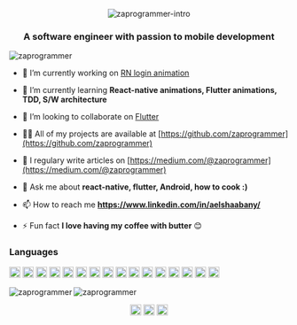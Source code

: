 <p align="center"> <img src="https://github.com/zaprogrammer/zaprogrammer/blob/master/intro.gif" alt="zaprogrammer-intro" /> </p>

<!-- <h1 align="center">Hi 👋, I'm Ahmed</h1> -->
<h3 align="center">A software engineer with passion to mobile development</h3>

<p align="left"> <img src="https://komarev.com/ghpvc/?username=zaprogrammer" alt="zaprogrammer" /> </p>

- 🔭 I’m currently working on [RN login animation](https://github.com/zaprogrammer/rn_login_animation)

- 🌱 I’m currently learning **React-native animations, Flutter animations, TDD, S/W architecture**

- 👯 I’m looking to collaborate on [Flutter](https://github.com/flutter/flutter)

- 👨‍💻 All of my projects are available at [https://github.com/zaprogrammer](https://github.com/zaprogrammer)

- 📝 I regulary write articles on [https://medium.com/@zaprogrammer](https://medium.com/@zaprogrammer)

- 💬 Ask me about **react-native, flutter, Android, how to cook :)**

- 📫 How to reach me **https://www.linkedin.com/in/aelshaabany/**

- ⚡ Fun fact **I love having my coffee with butter** 😊

<!-- ### Blogs posts -->
<!-- BLOG-POST-LIST:START -->
<!-- BLOG-POST-LIST:END -->


### Languages
<p align="left">
  <img src="https://cdn.jsdelivr.net/npm/simple-icons@3.1.0/icons/flutter.svg" alt="flutter" width="20" height="20"/>
  <img src="https://cdn.jsdelivr.net/npm/simple-icons@3.1.0/icons/dart.svg" alt="dart" width="20" height="20"/>
  <img src="https://devicons.github.io/devicon/devicon.git/icons/react/react-original-wordmark.svg" alt="react" width="20" height="20"/> 
  <img src="https://devicons.github.io/devicon/devicon.git/icons/android/android-original-wordmark.svg" alt="android" width="20" height="20"/>
  <img src="https://devicons.github.io/devicon/devicon.git/icons/java/java-original-wordmark.svg" alt="java" width="20" height="20"/> 
  <img src="https://devicons.github.io/devicon/devicon.git/icons/javascript/javascript-original.svg" alt="javascript" width="20" height="20"/>
  <img src="https://devicons.github.io/devicon/devicon.git/icons/typescript/typescript-original.svg" alt="typescript" width="20" height="20"/>
  <img src="https://devicons.github.io/devicon/devicon.git/icons/html5/html5-original-wordmark.svg" alt="html5" width="20" height="20"/> 
  <img src="https://devicons.github.io/devicon/devicon.git/icons/css3/css3-original-wordmark.svg" alt="css3" width="20" height="20"/> 
  <img src="https://devicons.github.io/devicon/devicon.git/icons/sass/sass-original.svg" alt="sass" width="20" height="20"/> 
  <img src="https://devicons.github.io/devicon/devicon.git/icons/angularjs/angularjs-original.svg" alt="angularjs" width="20" height="20"/> 
  <img src="https://devicons.github.io/devicon/devicon.git/icons/electron/electron-original.svg" alt="electron" width="20" height="20"/>
  <img src="https://devicons.github.io/devicon/devicon.git/icons/gulp/gulp-plain.svg" alt="gulp" width="20" height="20"/> 
  <img src="https://devicons.github.io/devicon/devicon.git/icons/mysql/mysql-original-wordmark.svg" alt="mysql" width="20" height="20"/> 
  <img src="https://devicons.github.io/devicon/devicon.git/icons/nodejs/nodejs-original-wordmark.svg" alt="nodejs" width="20" height="20"/> 
  <img src="https://devicons.github.io/devicon/devicon.git/icons/linux/linux-original.svg" alt="linux" width="20" height="20"/>
</p>

<img align="left" src="https://github-readme-stats.vercel.app/api/top-langs/?username=zaprogrammer&layout=compact&hide=html" alt="zaprogrammer" />

<img align="center" src="https://github-readme-stats.vercel.app/api?username=zaprogrammer&show_icons=true" alt="zaprogrammer" />

<p align="center">
  <a href="https://linkedin.com/in/aelshaabany" target="blank"><img align="center" src="https://cdn.jsdelivr.net/npm/simple-icons@3.0.1/icons/linkedin.svg" alt="aelshaabany" height="20" width="20" /></a>
  <a href="https://medium.com/@zaprogrammer" target="blank"><img align="center" src="https://cdn.jsdelivr.net/npm/simple-icons@3.0.1/icons/medium.svg" alt="@zaprogrammer" height="20" width="20" /></a>
  <a href="https://codepen.io/@aelshaabany" target="blank"><img align="center" src="https://cdn.jsdelivr.net/npm/simple-icons@3.0.1/icons/codepen.svg" alt="@aelshaabany" height="20" width="20" /></a>
</p>

<!--START_SECTION:activity-->
